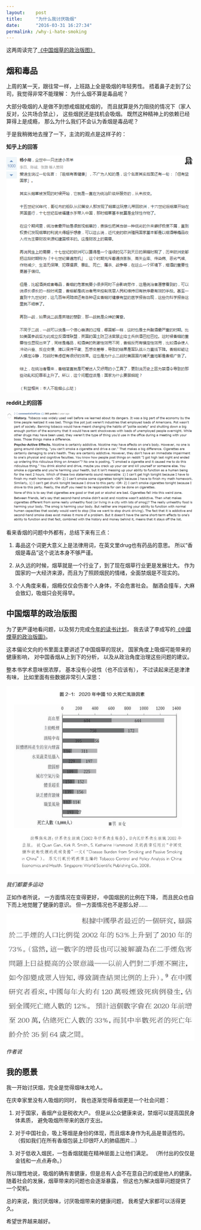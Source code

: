 ```yaml
---
layout:    post
title:     "为什么我讨厌吸烟"
date:      "2016-03-31 16:27:34"
permalink: /why-i-hate-smoking
---
```


这两周读完了[《中国烟草的政治版图》][chinese-cigarette]

<!--MORE-->

## 烟和毒品

上周的某一天，跟往常一样，上班路上全是吸烟的年轻男性。
捂着鼻子走到了公司，我觉得非常不能理解：
为什么烟不算是毒品呢？

大部分吸烟的人是做不到想戒烟就戒烟的，
而且就算是外力阻挠的情况下（家人反对，公共场合禁止），
这些烟民还是找机会吸烟。
既然这种精神上的依赖已经算得上是成瘾，
那么为什么我们不会认为香烟是毒品呢？

于是我稍微地去搜了一下，主流的观点是这样子的：

**知乎上的回答**

![zhihu][smoking-zhihu]

**reddit上的回答**

![reddit][smoking-reddit]

看来香烟的问题中外都有，总结下来有三点：

1. 毒品这个词更大意义上是法律用词，在英文里drug也有药品的意思。
所以“香烟是毒品”这个说法本身不够严谨。

2. 从久远的时候，烟草就是一个行业了，到了现在烟草行业更是发展壮大。
作为国家的一大经济来源，而且为了照顾烟民的情绪，全面禁烟是不现实的。

3. 个人角度来看，烟瘾仅仅会伤害个人身体，不会危害社会。
酗酒会撞车，大麻会致幻，吸烟只会死得早。


## 中国烟草的政治版图

为了更严谨地看问题，以及努力完成[今年的读书计划][reading-plan]，
我去读了李成写的[《中國煙草的政治版圖》][chinese-cigarette]。

这本偏论文向的书里面主要讲述了中国烟草的现状，
国家角度上吸烟可能带来的健康影响，
对中国香烟从上到下的分析，
以及从政治角度治理这些问题的建议。

整本书学术意味很浓厚，
基本没有小说性（也不应该有），
不过读起来还是津津有味，
比如里面有些数据非常引人深思：

![smoke to death][death]

*我们都要多运动*

正如作者所说，
一方面情况在变得更好，
中国烟民的比例在下降，
而且民众也自下而上地觉醒了健康的意识。
但一方面情况也不是那么好……

![bad][bad]

*作者说*


## 我的愿景

我一开始讨厌烟，完全是觉得烟味太呛人。

在庆幸家里没有人吸烟的同时，
我也逐渐觉得香烟更是一个社会问题：

1. 对于国家，香烟产业是税收大户。
但是从公众健康来说，禁烟可以提高国民身体素质，
避免吸烟所带来的医疗支出。

2. 对于中国社会，吸上等烟是身份的体现，而且烟本身作为礼品是普适性的。
（假如我们在所有香烟包装上印很吓人的肺癌图片…）

3. 对于低收入烟民，一包香烟就能在精神层面上让他们满足。
（所付出的仅仅是金钱和一点点寿命。）

所以理性地说，吸烟的确有害健康，但是总有人会不在意自己的或是他人的健康。
随着社会的发展，烟草带来的问题也会逐渐暴露，
但这也为解决烟草问题提供了一个契机。

总的来说，我讨厌烟味，讨厌吸烟带来的健康问题，
我希望大家都可以活得更久。

希望世界越来越好。


[chinese-cigarette]: http://www.pubu.com.tw/ebook/-%E4%B8%AD%E5%9C%8B%E7%85%99%E8%8D%89%E7%9A%84%E6%94%BF%E6%B2%BB%E7%89%88%E5%9C%96-23518
[smoking-zhihu]: /assets/smoking_zhihu.jpg
[smoking-reddit]: /assets/smoking_reddit.jpg
[reading-plan]: /my-reading-list-2016
[death]: /assets/smoke_to_death.jpg
[bad]: /assets/smoking_bad.jpg
